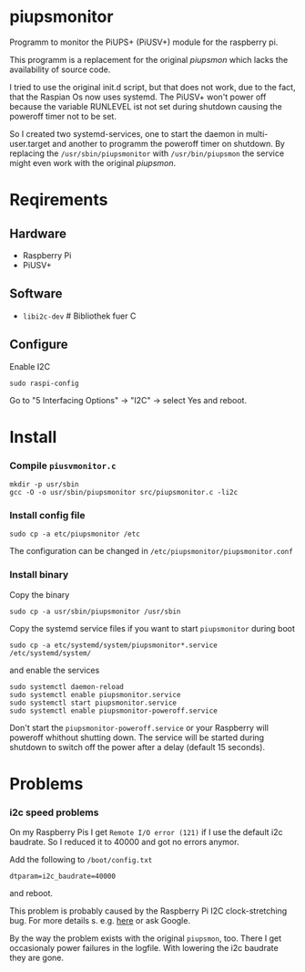 # piupsmonitor
Programm to monitor the PiUPS+ (PiUSV+) module for the raspberry pi.

This programm is a replacement for the original *piupsmon* which lacks the
availability of source code.

I tried to use the original init.d script, but that does not work, due to the fact, that the
Raspian Os now uses systemd. The PiUSV+ won't power off because the variable RUNLEVEL ist not set during shutdown
causing the poweroff timer not to be set.

So I created two systemd-services, one to start the daemon in multi-user.target and another to programm the poweroff
timer on shutdown. By replacing the `/usr/sbin/piupsmonitor` with `/usr/bin/piupsmon` the service might even work with the original *piupsmon*. 

# Reqirements #

## Hardware ##
* Raspberry Pi
* PiUSV+ 

## Software ##

* `libi2c-dev`     \# Bibliothek fuer C

## Configure ##

Enable I2C

    sudo raspi-config

Go to "5 Interfacing Options" -> "I2C" -> select Yes
and reboot.

# Install #

### Compile `piusvmonitor.c` ###

    mkdir -p usr/sbin
    gcc -O -o usr/sbin/piupsmonitor src/piupsmonitor.c -li2c
    
### Install config file ###

    sudo cp -a etc/piupsmonitor /etc
    
The configuration can be changed in `/etc/piupsmonitor/piupsmonitor.conf`

### Install binary  ###

Copy the binary

    sudo cp -a usr/sbin/piupsmonitor /usr/sbin

Copy the systemd service files if you want to start `piupsmonitor` during boot

    sudo cp -a etc/systemd/system/piupsmonitor*.service /etc/systemd/system/

and enable the services

    sudo systemctl daemon-reload
    sudo systemctl enable piupsmonitor.service
    sudo systemctl start piupsmonitor.service
    sudo systemctl enable piupsmonitor-poweroff.service
    
Don't start the `piupsmonitor-poweroff.service` or your Raspberry will poweroff whithout shutting down. The service
will be started during shutdown to switch off the power after a delay (default 15 seconds).
   
# Problems #

### i2c speed problems ###
On my Raspberry Pis I get `Remote I/O error (121)` if I use the default i2c
baudrate. So I reduced it to 40000 and got no errors anymor.

Add the following to `/boot/config.txt`

    dtparam=i2c_baudrate=40000
    
and reboot.

This problem is probably caused by the Raspberry Pi I2C clock-stretching
bug. For more details
s. e.g. [here](http://www.advamation.com/knowhow/raspberrypi/rpi-i2c-bug.html)
or ask Google.

By the way the problem exists with the original `piupsmon`, too. There I get
occasionaly power failures in the logfile. With lowering the i2c baudrate they
are gone.
